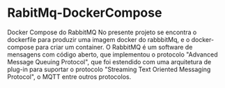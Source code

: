 # RabitMq-DockerCompose
Docker Compose do RabbitMQ
No presente projeto se encontra o dockerfile para produzir uma imagem docker do rabbbitMq, e o docker-compose para criar um container.
O RabbitMQ é um software de mensagens com código aberto, que implementou o protocolo "Advanced Message Queuing Protocol", que foi estendido com uma arquitetura 
de plug-in para suportar o protocolo "Streaming Text Oriented Messaging Protocol", o MQTT entre outros protocolos.
